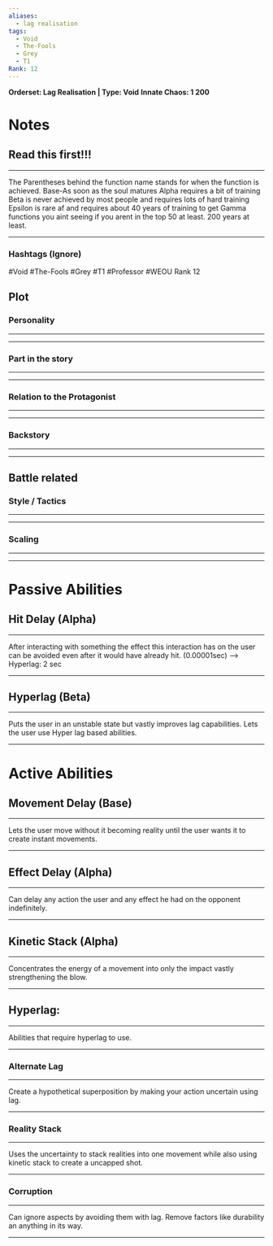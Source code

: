 ```yaml
---
aliases:
  - lag realisation
tags:
  - Void
  - The-Fools
  - Grey
  - T1
Rank: 12
---
```

**Orderset:  Lag Realisation | Type: Void**
**Innate Chaos:  1 200**

# Notes
## Read this first!!!
___
The Parentheses behind the function name stands for when the function is achieved.
Base-As soon as the soul matures
Alpha requires a bit of training
Beta is never achieved by most people and requires lots of hard training
Epsilon is rare af and requires about 40 years of training to get
Gamma functions you aint seeing if you arent in the top 50 at least. 200 years at least.
___
### Hashtags (Ignore)
#Void 
#The-Fools
#Grey 
#T1
#Professor
#WEOU
Rank 12
## Plot
### Personality
___

___
### Part in the story
___

___
### Relation to the Protagonist
___

___
### Backstory
___

___

## Battle related

### Style / Tactics
___

___
### Scaling 
___

___


# Passive Abilities
## Hit Delay (Alpha)
___
After interacting with something the effect this interaction has on the user can be avoided even after it would have already hit. (0.00001sec) --> Hyperlag: 2 sec
___
## Hyperlag (Beta)
___
Puts the user in an unstable state but vastly improves lag capabilities. Lets the user use Hyper lag based abilities.
____

# Active Abilities
## Movement Delay (Base)
___
Lets the user move without it becoming reality until the user wants it to create instant movements.
___
## Effect Delay (Alpha)
___
Can delay any action the user and any effect he had on the opponent indefinitely.
___
## Kinetic Stack (Alpha)
___
Concentrates the energy of a movement into only the impact vastly strengthening the blow.
___

## Hyperlag:
___
Abilities that require hyperlag to use.
___
### Alternate Lag
___
Create a hypothetical superposition by making your action uncertain using lag.
___
### Reality Stack
___
Uses the uncertainty to stack realities into one movement while also using kinetic stack to create a uncapped shot.
___
### Corruption
___
Can ignore aspects by avoiding them with lag.  Remove factors like durability an anything in its way.
___

